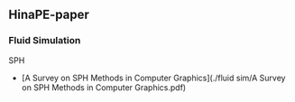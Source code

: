 ## HinaPE-paper
### Fluid Simulation

SPH

- [A Survey on SPH Methods in Computer Graphics](./fluid sim/A Survey on SPH Methods in Computer Graphics.pdf)

